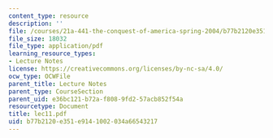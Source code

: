 ```yaml
---
content_type: resource
description: ''
file: /courses/21a-441-the-conquest-of-america-spring-2004/b77b2120e351e9141002034a66543217_lec11.pdf
file_size: 18032
file_type: application/pdf
learning_resource_types:
- Lecture Notes
license: https://creativecommons.org/licenses/by-nc-sa/4.0/
ocw_type: OCWFile
parent_title: Lecture Notes
parent_type: CourseSection
parent_uid: e36bc121-b72a-f808-9fd2-57acb852f54a
resourcetype: Document
title: lec11.pdf
uid: b77b2120-e351-e914-1002-034a66543217
---
```

